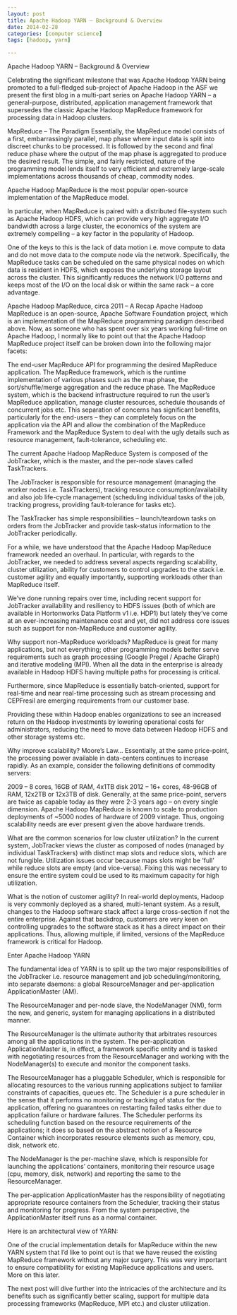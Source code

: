 ```yaml
---
layout: post
title: Apache Hadoop YARN – Background & Overview
date: 2014-02-28 
categories: [computer science]
tags: [hadoop, yarn]

---
```


Apache Hadoop YARN – Background & Overview

Celebrating the significant milestone that was Apache Hadoop YARN being promoted to a full-fledged sub-project of Apache Hadoop in the ASF we present the first blog in a multi-part series on Apache Hadoop YARN – a general-purpose, distributed, application management framework that supersedes the classic Apache Hadoop MapReduce framework for processing data in Hadoop clusters.

MapReduce – The Paradigm
Essentially, the MapReduce model consists of a first, embarrassingly parallel, map phase where input data is split into discreet chunks to be processed. It is followed by the second and final reduce phase where the output of the map phase is aggregated to produce the desired result. The simple, and fairly restricted, nature of the programming model lends itself to very efficient and extremely large-scale implementations across thousands of cheap, commodity nodes.

Apache Hadoop MapReduce is the most popular open-source implementation of the MapReduce model.

In particular, when MapReduce is paired with a distributed file-system such as Apache Hadoop HDFS, which can provide very high aggregate I/O bandwidth across a large cluster, the economics of the system are extremely compelling – a key factor in the popularity of Hadoop.

One of the keys to this is the lack of data motion i.e. move compute to data and do not move data to the compute node via the network. Specifically, the MapReduce tasks can be scheduled on the same physical nodes on which data is resident in HDFS, which exposes the underlying storage layout across the cluster. This significantly reduces the network I/O patterns and keeps most of the I/O on the local disk or within the same rack – a core advantage.

Apache Hadoop MapReduce, circa 2011 – A Recap
Apache Hadoop MapReduce is an open-source, Apache Software Foundation project, which is an implementation of the MapReduce programming paradigm described above. Now, as someone who has spent over six years working full-time on Apache Hadoop, I normally like to point out that the Apache Hadoop MapReduce project itself can be broken down into the following major facets:

The end-user MapReduce API for programming the desired MapReduce application.
The MapReduce framework, which is the runtime implementation of various phases such as the map phase, the sort/shuffle/merge aggregation and the reduce phase.
The MapReduce system, which is the backend infrastructure required to run the user’s MapReduce application, manage cluster resources, schedule thousands of concurrent jobs etc.
This separation of concerns has significant benefits, particularly for the end-users – they can completely focus on the application via the API and allow the combination of the MapReduce Framework and the MapReduce System to deal with the ugly details such as resource management, fault-tolerance, scheduling etc.

The current Apache Hadoop MapReduce System is composed of the JobTracker, which is the master, and the per-node slaves called TaskTrackers.



The JobTracker is responsible for resource management (managing the worker nodes i.e. TaskTrackers), tracking resource consumption/availability and also job life-cycle management (scheduling individual tasks of the job, tracking progress, providing fault-tolerance for tasks etc).

The TaskTracker has simple responsibilities – launch/teardown tasks on orders from the JobTracker and provide task-status information to the JobTracker periodically.

For a while, we have understood that the Apache Hadoop MapReduce framework needed an overhaul. In particular, with regards to the JobTracker, we needed to address several aspects regarding scalability, cluster utilization, ability for customers to control upgrades to the stack i.e. customer agility and equally importantly, supporting workloads other than MapReduce itself.

We’ve done running repairs over time, including recent support for JobTracker availability and resiliency to HDFS issues (both of which are available in Hortonworks Data Platform v1 i.e. HDP1) but lately they’ve come at an ever-increasing maintenance cost and yet, did not address core issues such as support for non-MapReduce and customer agility.

Why support non-MapReduce workloads?
MapReduce is great for many applications, but not everything; other programming models better serve requirements such as graph processing (Google Pregel / Apache Giraph) and iterative modeling (MPI). When all the data in the enterprise is already available in Hadoop HDFS having multiple paths for processing is critical.

Furthermore, since MapReduce is essentially batch-oriented, support for real-time and near real-time processing such as stream processing and CEPFresil are emerging requirements from our customer base.

Providing these within Hadoop enables organizations to see an increased return on the Hadoop investments by lowering operational costs for administrators, reducing the need to move data between Hadoop HDFS and other storage systems etc.

Why improve scalability?
Moore’s Law… Essentially, at the same price-point, the processing power available in data-centers continues to increase rapidly. As an example, consider the following definitions of commodity servers:

2009 – 8 cores, 16GB of RAM, 4x1TB disk
2012 – 16+ cores, 48-96GB of RAM, 12x2TB or 12x3TB of disk.
Generally, at the same price-point, servers are twice as capable today as they were 2-3 years ago – on every single dimension.  Apache Hadoop MapReduce is known to scale to production deployments of ~5000 nodes of hardware of 2009 vintage. Thus, ongoing scalability needs are ever present given the above hardware trends.

What are the common scenarios for low cluster utilization?
In the current system, JobTracker views the cluster as composed of nodes (managed by individual TaskTrackers) with distinct map slots and reduce slots, which are not fungible.  Utilization issues occur because maps slots might be ‘full’ while reduce slots are empty (and vice-versa).  Fixing this was necessary to ensure the entire system could be used to its maximum capacity for high utilization.

What is the notion of customer agility?
In real-world deployments, Hadoop is very commonly deployed as a shared, multi-tenant system. As a result, changes to the Hadoop software stack affect a large cross-section if not the entire enterprise. Against that backdrop, customers are very keen on controlling upgrades to the software stack as it has a direct impact on their applications. Thus, allowing multiple, if limited, versions of the MapReduce framework is critical for Hadoop.

Enter Apache Hadoop YARN

The fundamental idea of YARN is to split up the two major responsibilities of the JobTracker i.e. resource management and job scheduling/monitoring, into separate daemons: a global ResourceManager and per-application ApplicationMaster (AM).

The ResourceManager and per-node slave, the NodeManager (NM), form the new, and generic, system for managing applications in a distributed manner.

The ResourceManager is the ultimate authority that arbitrates resources among all the applications in the system. The per-application ApplicationMaster is, in effect, a framework specific entity and is tasked with negotiating resources from the ResourceManager and working with the NodeManager(s) to execute and monitor the component tasks.

The ResourceManager has a pluggable Scheduler, which is responsible for allocating resources to the various running applications subject to familiar constraints of capacities, queues etc. The Scheduler is a pure scheduler in the sense that it performs no monitoring or tracking of status for the application, offering no guarantees on restarting failed tasks either due to application failure or hardware failures. The Scheduler performs its scheduling function based on the resource requirements of the applications; it does so based on the abstract notion of a Resource Container which incorporates resource elements such as memory, cpu, disk, network etc.

The NodeManager is the per-machine slave, which is responsible for launching the applications’ containers, monitoring their resource usage (cpu, memory, disk, network) and reporting the same to the ResourceManager.

The per-application ApplicationMaster has the responsibility of negotiating appropriate resource containers from the Scheduler, tracking their status and monitoring for progress. From the system perspective, the ApplicationMaster itself runs as a normal container.

Here is an architectural view of YARN:



One of the crucial implementation details for MapReduce within the new YARN system that I’d like to point out is that we have reused the existing MapReduce framework without any major surgery. This was very important to ensure compatibility for existing MapReduce applications and users. More on this later.

The next post will dive further into the intricacies of the architecture and its benefits such as significantly better scaling, support for multiple data processing frameworks (MapReduce, MPI etc.) and cluster utilization.